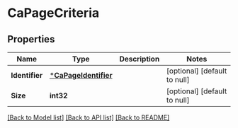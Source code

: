 # CaPageCriteria

## Properties
Name | Type | Description | Notes
------------ | ------------- | ------------- | -------------
**Identifier** | [***CaPageIdentifier**](caPageIdentifier.md) |  | [optional] [default to null]
**Size** | **int32** |  | [optional] [default to null]

[[Back to Model list]](../README.md#documentation-for-models) [[Back to API list]](../README.md#documentation-for-api-endpoints) [[Back to README]](../README.md)

